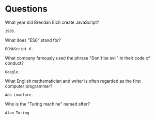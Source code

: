 # Questions

What year did Brendan Eich create JavaScript?

```
1995.
```

What does "ES6" stand for?

```
ECMAScript 6.
```

What company famously used the phrase "Don't be evil" in their code of conduct?

```
Google.
```

What English mathematician and writer is often regarded as the first computer programmer?

```
Ada Lovelace.
```

Who is the "Turing machine" named after?

```
Alan Turing
```
